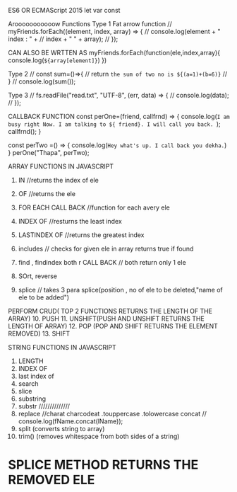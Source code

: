 

ES6 OR ECMAScript 2015
let var const




Arooooooooooow Functions
Type 1
Fat arrow function
// myFriends.forEach((element, index, array) => {
//   console.log(element + " index : " +
//     index + " " + array);
// });

CAN ALSO BE WRTTEN AS 
myFriends.forEach(function(ele,index,array){
  console.log(`${array[element]}`)
})

Type 2
// const sum=()=>{
//   return `the sum of two no is ${(a=1)+(b=6)}`
// }
// console.log(sum());

Type 3
// fs.readFile("read.txt", "UTF-8", (err, data) => {
//   console.log(data);
// });

CALLBACK FUNCTION
const perOne=(friend, callfrnd) => {
  console.log(`I am busy right Now. I am talking to ${ friend}. I will call you back. `);
  callfrnd();
}

const perTwo =() => { 
console.log(`Hey what's up. I call back you dekha.`)
}
perOne("Thapa", perTwo);


ARRAY FUNCTIONS IN JAVASCRIPT
1. IN  //returns the index of ele
2. OF  //returns the ele
3. FOR EACH  CALL BACK  //function for each avery ele
4. INDEX OF    //resturns the least index
5. LASTINDEX OF  //returns the greatest index
6. includes  // checks for given ele in array returns true if found
7. find , findindex  both r  CALL BACK  //  both return only 1 ele 

9. SOrt, reverse
10. splice // takes 3 para splice(position , no of ele to be deleted,"name of ele to be added")

PERFORM CRUD( TOP 2 FUNCTIONS  RETURNS THE LENGTH OF THE ARRAY)
10. PUSH
11. UNSHIFT(PUSH AND UNSHIFT RETURNS THE LENGTH OF ARRAY)
12. POP (POP AND SHIFT RETURNS THE ELEMENT REMOVED)
13. SHIFT

STRING FUNCTIONS IN JAVASCRIPT
1. LENGTH
2. INDEX OF
3. last index of
4. search
5. slice
6. substring
7. substr
//////////////
8. replace
//charat 
charcodeat
.touppercase .tolowercase
concat // console.log(fName.concat(lName));
9. split (converts string to array)
10. trim()  (removes whitespace from both  sides of a string)



# SPLICE METHOD RETURNS THE REMOVED ELE




















